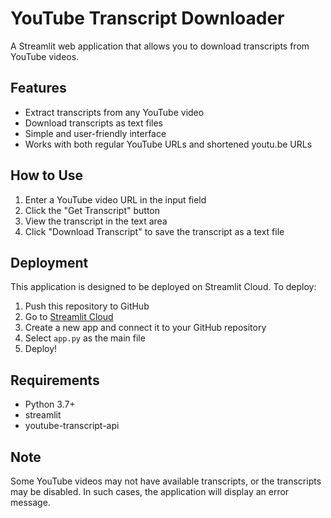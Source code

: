 # YouTube Transcript Downloader

A Streamlit web application that allows you to download transcripts from YouTube videos.

## Features

- Extract transcripts from any YouTube video
- Download transcripts as text files
- Simple and user-friendly interface
- Works with both regular YouTube URLs and shortened youtu.be URLs

## How to Use

1. Enter a YouTube video URL in the input field
2. Click the "Get Transcript" button
3. View the transcript in the text area
4. Click "Download Transcript" to save the transcript as a text file

## Deployment

This application is designed to be deployed on Streamlit Cloud. To deploy:

1. Push this repository to GitHub
2. Go to [Streamlit Cloud](https://streamlit.io/cloud)
3. Create a new app and connect it to your GitHub repository
4. Select `app.py` as the main file
5. Deploy!

## Requirements

- Python 3.7+
- streamlit
- youtube-transcript-api

## Note

Some YouTube videos may not have available transcripts, or the transcripts may be disabled. In such cases, the application will display an error message. 